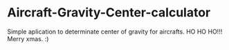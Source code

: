 # Aircraft-Gravity-Center-calculator
Simple aplication to determinate center of gravity for aircrafts.
  HO HO HO!!! Merry xmas. :)
